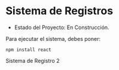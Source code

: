 <h1> Sistema de Registros</h1>

- Estado del Proyecto: En Construcción.

Para ejecutar el sistema, debes poner:

```npm install react```

Sistema de Registro 2
